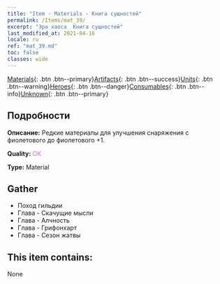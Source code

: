 ```yaml
---
title: "Item - Materials - Книга сущностей"
permalink: /Items/mat_39/
excerpt: "Эра хаоса  Книга сущностей"
last_modified_at: 2021-04-16
locale: ru
ref: "mat_39.md"
toc: false
classes: wide
---
```

 [Materials](/ru/Items/){: .btn .btn--primary}[Artifacts](/ru/Items/Artifacts/){: .btn .btn--success}[Units](/ru/Items/Units/){: .btn .btn--warning}[Heroes](/ru/Items/Heroes/){: .btn .btn--danger}[Consumables](/ru/Items/Consumables/){: .btn .btn--info}[Unknown](/ru/Items/Unknown/){: .btn .btn--primary}

## Подробности
 **Описание:** Редкие материалы для улучшения снаряжения c фиолетового до фиолетового +1.

 **Quality:** <span style="color: #DA70D6">OK</span>

 **Type:** Material

## Gather

*    Поход гильдии 
*    Глава - Скачущие мысли 
*    Глава - Алчность 
*    Глава - Грифонхарт 
*    Глава - Сезон жатвы 

## This item contains:

  None

